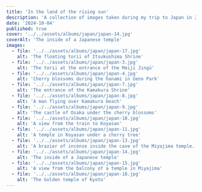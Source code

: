 ```yaml
---
title: 'In the land of the rising sun'
description: 'A collection of images taken during my trip to Japan in 2024.'
date: '2024-10-04'
published: true
cover: '../../assets/albums/japan/japan-14.jpg'
coverAlt: 'The inside of a Japanese temple'
images:
  - file: '../../assets/albums/japan/japan-17.jpg'
    alt: 'The floating torii of Itsukushima Shrine'
  - file: '../../assets/albums/japan/japan-3.jpg'
    alt: 'The torii at the entrance of the Meiji Jingū'
  - file: '../../assets/albums/japan/japan-4.jpg'
    alt: 'Cherry blossoms during the hanami in Ueno Park'
  - file: '../../assets/albums/japan/japan-7.jpg'
    alt: 'The entrance of the Kamakura Shrine'
  - file: '../../assets/albums/japan/japan-8.jpg'
    alt: 'A man flying over Kamakura beach'
  - file: '../../assets/albums/japan/japan-9.jpg'
    alt: 'The castle of Osaka under the cherry blossoms'
  - file: '../../assets/albums/japan/japan-10.jpg'
    alt: 'A view from the train to Koyasan'
  - file: '../../assets/albums/japan/japan-11.jpg'
    alt: 'A temple in Koyasan under a cherry tree'
  - file: '../../assets/albums/japan/japan-13.jpg'
    alt: 'A brazier of incense inside the cave of the Miyajima temple.'
  - file: '../../assets/albums/japan/japan-14.jpg'
    alt: 'The inside of a Japanese temple'
  - file: '../../assets/albums/japan/japan-15.jpg'
    alt: 'A view from the balcony of a temple in Miyajima'
  - file: '../../assets/albums/japan/japan-18.jpg'
    alt: 'The Golden temple of Kyoto'
---
```

